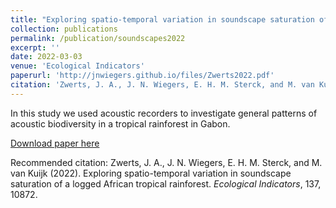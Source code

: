 ```yaml
---
title: "Exploring spatio-temporal variation in soundscape saturation of a logged African tropical rainforest"
collection: publications
permalink: /publication/soundscapes2022
excerpt: ''
date: 2022-03-03
venue: 'Ecological Indicators'
paperurl: 'http://jnwiegers.github.io/files/Zwerts2022.pdf'
citation: 'Zwerts, J. A., J. N. Wiegers, E. H. M. Sterck, and M. van Kuijk (2022). Exploring spatio-temporal variation in soundscape saturation of a logged African tropical rainforest. Ecological Indicators, 137, 10872.'
---
```

In this study we used acoustic recorders to investigate general patterns of acoustic biodiversity in a tropical rainforest in Gabon.

[Download paper here](http://jnwiegers.github.io/files/Zwerts2022.pdf)

Recommended citation: Zwerts, J. A., J. N. Wiegers, E. H. M. Sterck, and M. van Kuijk (2022). Exploring spatio-temporal variation in soundscape saturation of a logged African tropical rainforest. <i>Ecological Indicators</i>, 137, 10872.